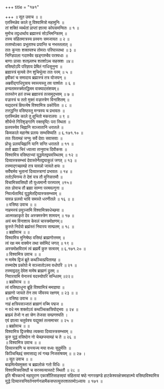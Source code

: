 +++
title = "१७१"

+++
॥ सूत उवाच ॥ ॥  
एतस्मिन्नेव काले तु विश्वामित्रो महामुनिः ॥  
तां शक्तिं व्यर्थतां प्राप्तां ज्ञात्वा कोपसमन्वितः ॥ १ ॥  
मुमोच तद्वधार्थाय ब्रह्मास्त्रं सोऽभिमन्त्रितम् ॥  
तस्य संहितमात्रस्य प्रस्वनः समजायत ॥ २ ॥  
ततश्चोल्काः प्रभूताश्च प्रयान्ति च नभस्तलात् ॥  
ततः कुन्ताः शक्तयश्च तोमराः परिघास्तथा ॥ ३ ॥  
भिण्डिपाला गदाश्चैव खड्गाश्चैव परश्वधाः ॥  
बाणाः प्रासाः शतघ्न्यश्च शतशोऽथ सहस्रशः ॥४॥  
वसिष्ठोऽपि परिज्ञाय प्रेषितं गाधिसूनुना ॥  
ब्रह्मास्त्रं मृत्यवे तेन शुचिर्भूत्वा ततः परम् ॥ ५ ॥  
इषीकां च समादाय ब्रह्मास्त्रं तत्र योजयन् ॥  
अब्रवीद्गाधिपुत्राय स्वस्त्यस्तु तव पार्श्वतः ॥ ६ ॥  
हन्यतामस्त्रमेतद्धिमम वाक्यादसंशयम्॥  
ततस्तेन हतं तच्च ब्रह्मास्त्रं तत्समुद्भवम् ॥ ७ ॥  
वज्रास्त्रं च ततो मुक्तं वज्रास्त्रेण विनाशितम् ॥  
यद्यदस्त्रं क्षिपत्येष विश्वामित्रः प्रकोपितः ॥ ८ ॥  
तत्तद्धन्ति वसिष्ठस्तु मन्त्रस्य च प्रभावतः ॥  
एतस्मिन्नेव काले तु क्षुभितो मकरालयः ॥ ९ ॥  
शीर्यन्ते गिरिशृङ्गाणि रक्तवृष्टिः परा स्थिता ॥  
प्रलयस्येव चिह्नानि सञ्जातानि धरातले ॥  
किमकाले महानेष प्रलयः सम्भविष्यति ॥ ६.१७१.१० ॥  
ततः पितामहं जग्मुः सर्वे देवाः सवासवाः ॥  
प्रोचुः प्रलयचिह्नानि यानि सन्ति धरातले ॥ ११ ॥  
ततो ब्रह्मा चिरं ध्यात्वा तानुवाच दिवौकसः ॥  
विश्वामित्र वसिष्ठाभ्यां युद्धमेतद्व्यवस्थितम् ॥ १२ ॥  
दिव्यास्त्रसम्भवं देवास्तेनैतद्व्याकुलं जगत् ॥ १३ ॥  
तस्माद्गच्छामहे तत्र यावन्नो जायते क्षयः ॥  
सर्वेषामेव भूतानां दिव्यास्त्राणां प्रभावतः ॥ १४ ॥  
ततोऽभिगम्य ते देशं यत्र तौ मुनिसत्तमौ ॥  
विचामित्रवसिष्ठौ तौ युध्यमानौ परस्परम् ॥१५॥  
ततः प्रोवाच तौ ब्रह्मा साम्ना परमवल्गुना ॥  
निवर्त्यतामिदं युद्धमेतद्दिव्यास्त्रसम्भवम् ॥  
यावन्न प्रलयो भावि समस्ते धरणीतले ॥ १६ ॥ ॥  
॥ वसिष्ठ उवाच ॥ ॥  
नाहमस्त्रं प्रयुञ्जामि विश्वामित्रवधेच्छया ॥  
आत्मरक्षाकृते देव अस्त्रमस्त्रेण शामयन् ॥ १७ ॥  
अयं मम विनाशाय केवलं चास्त्रमोक्षणम्॥  
कुरुते निर्दयो ब्रह्मंस्तं निवारय साम्प्रतम् ॥ १८ ॥  
॥ ब्रह्मोवाच ॥ ॥  
विश्वामित्र मुनिश्रेष्ठ वसिष्ठं ब्राह्मणोत्तमम् ॥  
त्वं रक्ष मम वाक्येन तथा सर्वमिदं जगत् ॥ १९ ॥  
अस्त्रमोक्षविरामं त्वं ब्रह्मर्षे कुरु सत्वरम् ॥ ६.१७१.२० ॥  
॥ विश्वामित्र उवाच ॥ ॥  
न मामेष द्विजं ब्रूते कथञ्चित्प्रपितामह ॥  
तस्मादेष प्रकोपो मे सञ्जातोऽस्य वधोपरि ॥ २१ ॥  
तस्माद्वदतु देवेश मामेष ब्राह्मणं द्रुतम् ॥  
निवारयामि येनास्त्रं यदस्योपरि सन्धितम् ॥२२॥  
॥ ब्रह्मोवाच ॥ ॥  
त्वं वसिष्ठाधुना ब्रूहि विश्वामित्रं ममाज्ञया ॥  
ब्राह्मणो जायते तेन तव जीवस्य रक्षणम् ॥ २३ ॥ ॥  
॥ वसिष्ठ उवाच ॥ ॥  
नाहं क्षत्रियसञ्जातं ब्राह्मणं वच्मि पद्मज ॥  
न वधे मम शक्तोऽयं कथञ्चित्क्षत्रियोद्भवः ॥ २४ ॥  
ब्राह्म्यं तेजो न क्षा त्त्रेण तेजसा सम्प्रणश्यति ।  
एवं ज्ञात्वा चतुर्वक्त्र यद्युक्तं तत्समाचर ॥ २५ ॥  
॥ ब्रह्मोवाच ॥ ॥  
विश्वामित्र द्विजश्रेष्ठ त्यक्त्वा दिव्यास्त्रसम्भवम् ॥  
कुरु युद्धं वसिष्ठेन नो चेच्छप्स्यामहं च ते ॥ २६ ॥  
॥ विश्वामित्र उवाच ॥ ॥  
दिव्यास्त्राणि च सन्त्यज्य मया वध्यः सुदुर्मतिः ॥  
किञ्चिच्छिद्रं समासाद्य त्वं गच्छ निजसंश्रयम् ॥ ॥ २७ ।  
॥ सूत उवाच ॥ ॥  
बाढमित्येवमुक्ता च ब्रह्मलोकं गतो विधिः ॥  
विश्वामित्रवसिष्ठौ च सरस्वत्यास्तटे स्थितौ ॥ २८ ॥  
इति श्रीस्कान्दे महापुराण एकाशीतिसाहस्र्यां संहितायां षष्ठे नागरखण्डे हाटकेश्वरक्षेत्रमाहात्म्ये वसिष्ठविश्वामित्र युद्धे दिव्यास्त्रनिवर्तनवर्णनन्नामैकसप्तत्युत्तरशततमोऽध्यायः ॥ १७१ ॥